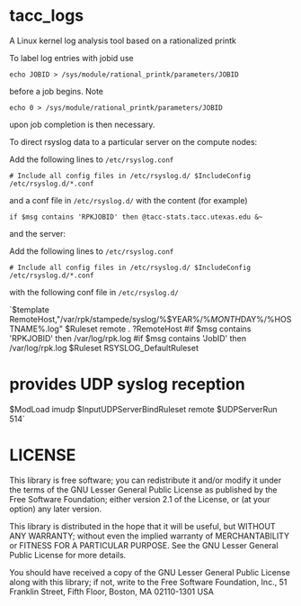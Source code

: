 # tacc_logs
A Linux kernel log analysis tool based on a rationalized printk  

To label log entries with jobid use

`echo JOBID > /sys/module/rational_printk/parameters/JOBID`

before a job begins.  Note

`echo 0 > /sys/module/rational_printk/parameters/JOBID`

upon job completion is then necessary.



To direct rsyslog data to a particular server on the compute nodes:

Add the following lines to `/etc/rsyslog.conf`

`# Include all config files in /etc/rsyslog.d/
$IncludeConfig /etc/rsyslog.d/*.conf`

and a conf file in `/etc/rsyslog.d/` with the content (for example)

`if $msg contains 'RPKJOBID' then @tacc-stats.tacc.utexas.edu
&~`

and the server:

Add the following lines to `/etc/rsyslog.conf`

`# Include all config files in /etc/rsyslog.d/
$IncludeConfig /etc/rsyslog.d/*.conf`

with the following conf file in `/etc/rsyslog.d/`

`$template RemoteHost,"/var/rpk/stampede/syslog/%$YEAR%/%$MONTH%/%$DAY%/%HOSTNAME%.log"
$Ruleset remote
*.* ?RemoteHost
#if $msg contains 'RPKJOBID' then /var/log/rpk.log
#if $msg contains 'JobID' then /var/log/rpk.log
$Ruleset RSYSLOG_DefaultRuleset

# provides UDP syslog reception
$ModLoad imudp
$InputUDPServerBindRuleset remote
$UDPServerRun 514`

# LICENSE
This library is free software; you can redistribute it and/or modify it under the terms of the GNU Lesser General Public License as published by the Free Software Foundation; either version 2.1 of the License, or (at your option) any later version.

This library is distributed in the hope that it will be useful, but WITHOUT ANY WARRANTY; without even the implied warranty of MERCHANTABILITY or FITNESS FOR A PARTICULAR PURPOSE. See the GNU Lesser General Public License for more details.

You should have received a copy of the GNU Lesser General Public License along with this library; if not, write to the Free Software Foundation, Inc., 51 Franklin Street, Fifth Floor, Boston, MA 02110-1301 USA
